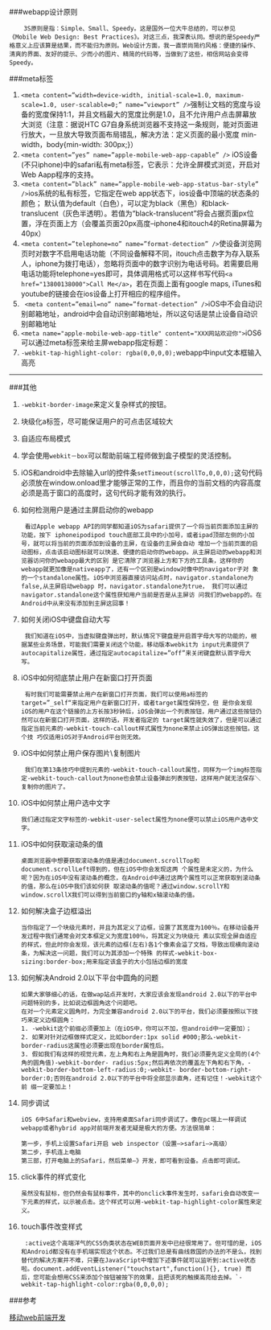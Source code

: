 
###webapp设计原则

		3S原则是指：Simple、Small、Speedy。这是国外一位大牛总结的，可以参见《Mobile Web Design: Best Practices》。对这三点，我深表认同。想说的是Speedy严格意义上应该算是结果，而不能归为原则。Web设计方面，我一直崇尚简约风格：便捷的操作、清爽的界面、友好的提示、少而小的图片、精简的代码等，当做到了这些，相信网站会变得Speedy。
		
###meta标签

1. `<meta content=”width=device-width, initial-scale=1.0, maximum-scale=1.0, user-scalable=0;” name=”viewport” />`强制让文档的宽度与设备的宽度保持1:1，并且文档最大的宽度比例是1.0，且不允许用户点击屏幕放大浏览（注意：据说HTC G7自身系统浏览器不支持这一条规则，能对页面进行放大，一旦放大导致页面布局错乱，解决方法：定义页面的最小宽度 min-width，body{min-width: 300px;}）
2. `<meta content=”yes” name=”apple-mobile-web-app-capable” />` iOS设备(不只iphone)中的safari私有meta标签，它表示：允许全屏模式浏览，开启对Web Aapp程序的支持。
3. `<meta content=”black” name=”apple-mobile-web-app-status-bar-style” />`ios系统的私有标签，它指定在web app状态下，ios设备中顶端的状态条的颜色； 默认值为default（白色），可以定为black（黑色）和black-translucent（灰色半透明）。若值为“black-translucent”将会占据页面px位置，浮在页面上方（会覆盖页面20px高度–iphone4和itouch4的Retina屏幕为40px）
4. `<meta content=”telephone=no” name=”format-detection” />`使设备浏览网页时对数字不启用电话功能（不同设备解释不同，itouch点击数字为存入联系人，iphone为拨打电话），忽略将页面中的数字识别为电话号码。若需要启用电话功能将telephone=yes即可，具体调用格式可以这样书写代码`<a href="13800138000">Call Me</a>`，若在页面上面有google maps, iTunes和youtube的链接会在ios设备上打开相应的程序组件。
5. ` <meta content=”email=no” name=”format-detection” />`iOS中不会自动识别邮箱地址，android中会自动识别邮箱地址，所以这句话是禁止设备自动识别邮箱地址
6. `<meta name="apple-mobile-web-app-title" content="XXX网站欢迎你">`iOS6可以通过meta标签来给主屏webapp指定标题：
7. `-webkit-tap-highlight-color: rgba(0,0,0,0);`webapp中input文本框输入高亮


----

###其他

1. `-webkit-border-image`来定义复杂样式的按钮。
2. 块级化a标签，尽可能保证用户的可点击区域较大
3. 自适应布局模式
4. 学会使用`webkit－box`可以帮助前端工程师做到盒子模型的灵活控制。
5. iOS和android中去除输入url的控件条`setTimeout(scrollTo,0,0,0);`这句代码必须放在window.onload里才能够正常的工作，而且你的当前文档的内容高度必须是高于窗口的高度时，这句代码才能有效的执行。
6. 如何检测用户是通过主屏启动你的webapp
	 
		看过Apple webapp API的同学都知道iOS为safari提供了一个将当前页面添加主屏的功能，按下 iphoneipodipod touch底部工具中的小加号，或者ipad顶部左侧的小加号，就可以将当前的页面添加到设备的主屏，在设备的主屏会自动 增加一个当前页面的启动图标，点击该启动图标就可以快速、便捷的启动你的webapp。从主屏启动的webapp和浏览器访问你的webapp最大的区别 是它清除了浏览器上方和下方的工具条，这样你的webapp就更加像是nativeapp了，还有一个区别是window对像中的navigator子对 象的一个standalone属性。iOS中浏览器直接访问站点时，navigator.standalone为false,从主屏启动webapp 时，navigator.standalone为true， 我们可以通过navigator.standalone这个属性获知用户当前是否是从主屏访 问我们的webapp的。在Android中从来没有添加到主屏这回事！
	
7. 如何关闭iOS中键盘自动大写
 
		我们知道在iOS中，当虚拟键盘弹出时，默认情况下键盘是开启首字母大写的功能的，根据某些业务场景，可能我们需要关闭这个功能，移动版本webkit为 input元素提供了autocapitalize属性，通过指定autocapitalize=”off”来关闭键盘默认首字母大写。

8. iOS中如何彻底禁止用户在新窗口打开页面

		有时我们可能需要禁止用户在新窗口打开页面，我们可以使用a标签的target=”_self“来指定用户在新窗口打开，或者target属性保持空，但 是你会发现iOS的用户在这个链接的上方长按3秒钟后，iOS会弹出一个列表按钮，用户通过这些按钮仍然可以在新窗口打开页面，这样的话，开发者指定的 target属性就失效了，但是可以通过指定当前元素的-webkit-touch-callout样式属性为none来禁止iOS弹出这些按钮。这个技 巧仅适用iOS对于Android平台则无效。
		
9. iOS中如何禁止用户保存图片\复制图片

		我们在第13条技巧中提到元素的-webkit-touch-callout属性，同样为一个img标签指定-webkit-touch-callout为none也会禁止设备弹出列表按钮，这样用户就无法保存＼复制你的图片了。
 
10. iOS中如何禁止用户选中文字
 
		我们通过指定文字标签的-webkit-user-select属性为none便可以禁止iOS用户选中文字。

11. iOS中如何获取滚动条的值

		桌面浏览器中想要获取滚动条的值是通过document.scrollTop和document.scrollLeft得到的，但在iOS中你会发现这两 个属性是未定义的，为什么呢？因为在iOS中没有滚动条的概念，在Android中通过这两个属性可以正常获取到滚动条的值，那么在iOS中我们该如何获 取滚动条的值呢？通过window.scrollY和window.scrollX我们可以得到当前窗口的y轴和x轴滚动条的值。
		
12. 如何解决盒子边框溢出

		当你指定了一个块级元素时，并且为其定义了边框，设置了其宽度为100％。在移动设备开发过程中我们通常会对文本框定义为宽度100％，将其定义为块级元 素以实现全屏自适应的样式，但此时你会发现，该元素的边框(左右)各1个像素会溢了文档，导致出现横向滚动条，为解决这一问题，我们可以为其添加一个特殊 的样式-webkit-box-sizing:border-box;用来指定该盒子的大小包括边框的宽度
			
13. 如何解决Android 2.0以下平台中圆角的问题
		 
		如果大家够细心的话，在做wap站点开发时，大家应该会发现android 2.0以下的平台中问题特别的多，比如说边框圆角这个问题吧。
		在对一个元素定义圆角时，为完全兼容android 2.0以下的平台，我们必须要按照以下技巧来定义边框圆角：
		1. -webkit这个前缀必须要加上（在iOS中，你可以不加，但android中一定要加）；
		2. 如果对针对边框做样式定义，比如border:1px solid #000;那么-webkit-border-radius这属性必须要出现在border属性后。
		3. 假如我们有这样的视觉元素，左上角和右上角是圆角时，我们必须要先定义全局的(4个角的圆角值)-webkit-border- radius:5px;然后再依次的覆盖左下角和右下角，-webkit-border-bottom-left-radius:0;-webkit- border-bottom-right-border:0;否则在android 2.0以下的平台中将全部显示直角，还有记住！-webkit这个前 缀一定要加上！
		
14. 同步调试 
 
		iOS 6中Safari和webview，支持用桌面Safari同步调试了。像在pc端上一样调试webapp或者hybrid app对前端开发者无疑是极大的方便。方法很简单：
		
		第一步，手机上设置Safari开启 web inspector（设置–>safari–>高级）
		第二步，手机连上电脑
		第三部，打开电脑上的Safari，然后菜单–》开发，即可看到设备。点击即可调试。

15. click事件的样式变化

		虽然没有鼠标，但仍然会有鼠标事件，其中的onclick事件发生时，safari会自动改变一下元素的样式，以示被点击。这个样式可以用-webkit-tap-highlight-color属性来定义。
		
		
16. touch事件改变样式
 
		 :active这个高端洋气的CSS伪类状态在WEB页面开发中已经很常用了。但可惜的是，iOS和Android都没有在手机端实现这个状态。不过我们总是有曲线救国的办法的不是么，找到替代的解决方案并不难，只要在JavaScript中增加下述事件就可以监听到:active状态啦。document.addEventListener("touchstart",function(){}, true) 而后，您可能会想用CSS来添加个按钮被按下的效果，且把该死的触摸高亮给去掉。`-webkit-tap-highlight-color:rgba(0,0,0,0);
		 



###参考

[移动web前端开发](http://www.w3cfuns.com/thread-5596330-1-1.html)
